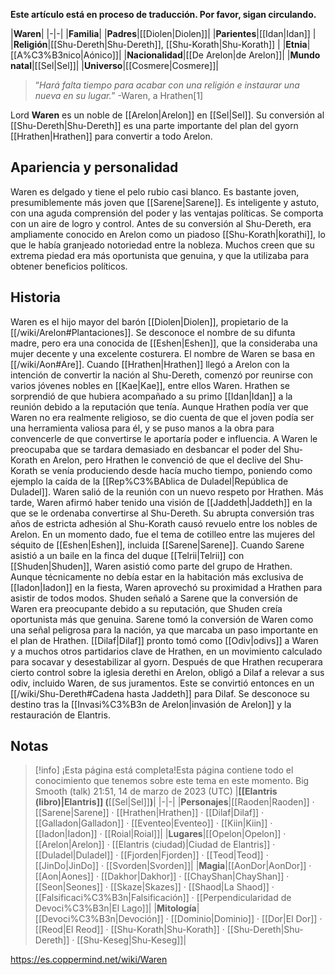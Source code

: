**Este artículo está en proceso de traducción. Por favor, sigan circulando.**


|**Waren**|
|-|-|
|**Familia**|
|**Padres**|[[Diolen\|Diolen]]|
|**Parientes**|[[Idan\|Idan]] |
|**Religión**|[[Shu-Dereth\|Shu-Dereth]], [[Shu-Korath\|Shu-Korath]] |
|**Etnia**|[[A%C3%B3nico\|Aónico]]|
|**Nacionalidad**|[[De Arelon\|de Arelon]]|
|**Mundo natal**|[[Sel\|Sel]]|
|**Universo**|[[Cosmere\|Cosmere]]|

>“*Hará falta tiempo para acabar con una religión e instaurar una nueva en su lugar.*”
\-Waren, a Hrathen[1]


Lord **Waren** es un noble de [[Arelon\|Arelon]] en [[Sel\|Sel]]. Su conversión al [[Shu-Dereth\|Shu-Dereth]] es una parte importante del plan del gyorn [[Hrathen\|Hrathen]] para convertir a todo Arelon.

## Apariencia y personalidad
Waren es delgado y tiene el pelo rubio casi blanco. Es bastante joven, presumiblemente más joven que [[Sarene\|Sarene]]. Es inteligente y astuto, con una aguda comprensión del poder y las ventajas políticas. Se comporta con un aire de logro y control. Antes de su conversión al Shu-Dereth, era ampliamente conocido en Arelon como un piadoso [[Shu-Korath\|korathi]], lo que le había granjeado notoriedad entre la nobleza. Muchos creen que su extrema piedad era más oportunista que genuina, y que la utilizaba para obtener beneficios políticos.

## Historia
Waren es el hijo mayor del barón [[Diolen\|Diolen]], propietario de la [[/wiki/Arelon#Plantaciones]]. Se desconoce el nombre de su difunta madre, pero era una conocida de [[Eshen\|Eshen]], que la consideraba una mujer decente y una excelente costurera. El nombre de Waren se basa en [[/wiki/Aon#Are]].
Cuando [[Hrathen\|Hrathen]] llegó a Arelon con la intención de convertir la nación al Shu-Dereth, comenzó por reunirse con varios jóvenes nobles en [[Kae\|Kae]], entre ellos Waren. Hrathen se sorprendió de que hubiera acompañado a su primo [[Idan\|Idan]] a la reunión debido a la reputación que tenía. Aunque Hrathen podía ver que Waren no era realmente religioso, se dio cuenta de que el joven podía ser una herramienta valiosa para él, y se puso manos a la obra para convencerle de que convertirse le aportaría poder e influencia. A Waren le preocupaba que se tardara demasiado en desbancar el poder del Shu-Korath en Arelon, pero Hrathen le convenció de que el declive del Shu-Korath se venía produciendo desde hacía mucho tiempo, poniendo como ejemplo la caída de la [[Rep%C3%BAblica de Duladel\|República de Duladel]]. Waren salió de la reunión con un nuevo respeto por Hrathen.
Más tarde, Waren afirmó haber tenido una visión de [[Jaddeth\|Jaddeth]] en la que se le ordenaba convertirse al Shu-Dereth. Su abrupta conversión tras años de estricta adhesión al Shu-Korath causó revuelo entre los nobles de Arelon. En un momento dado, fue el tema de cotilleo entre las mujeres del séquito de [[Eshen\|Eshen]], incluida [[Sarene\|Sarene]]. Cuando Sarene asistió a un baile en la finca del duque [[Telrii\|Telrii]] con [[Shuden\|Shuden]], Waren asistió como parte del grupo de Hrathen. Aunque técnicamente no debía estar en la habitación más exclusiva de [[Iadon\|Iadon]] en la fiesta, Waren aprovechó su proximidad a Hrathen para asistir de todos modos. Shuden señaló a Sarene que la conversión de Waren era preocupante debido a su reputación, que Shuden creía oportunista más que genuina. Sarene tomó la conversión de Waren como una señal peligrosa para la nación, ya que marcaba un paso importante en el plan de Hrathen.
[[Dilaf\|Dilaf]] pronto tomó como [[Odiv\|odivs]] a Waren y a muchos otros partidarios clave de Hrathen, en un movimiento calculado para socavar y desestabilizar al gyorn. Después de que Hrathen recuperara cierto control sobre la iglesia derethi en Arelon, obligó a Dilaf a relevar a sus odiv, incluido Waren, de sus juramentos. Este se convirtió entonces en un [[/wiki/Shu-Dereth#Cadena hasta Jaddeth]] para Dilaf. Se desconoce su destino tras la [[Invasi%C3%B3n de Arelon\|invasión de Arelon]] y la restauración de Elantris.

## Notas

> [!info] ¡Esta página está completa!Esta página contiene todo el conocimiento que tenemos sobre este tema en este momento.
Big Smooth (talk) 21:51, 14 de marzo de 2023 (UTC)
|**[[Elantris (libro)\|Elantris]] (**[[Sel\|Sel]]**)**|
|-|-|
|**Personajes**|[[Raoden\|Raoden]] · [[Sarene\|Sarene]] · [[Hrathen\|Hrathen]] · [[Dilaf\|Dilaf]] · [[Galladon\|Galladon]] · [[Eventeo\|Eventeo]] · [[Kiin\|Kiin]] · [[Iadon\|Iadon]] · [[Roial\|Roial]]|
|**Lugares**|[[Opelon\|Opelon]] · [[Arelon\|Arelon]] · [[Elantris (ciudad)\|Ciudad de Elantris]] · [[Duladel\|Duladel]] · [[Fjorden\|Fjorden]] · [[Teod\|Teod]] · [[JinDo\|JinDo]] · [[Svorden\|Svorden]]|
|**Magia**|[[AonDor\|AonDor]] · [[Aon\|Aones]] · [[Dakhor\|Dakhor]] · [[ChayShan\|ChayShan]] · [[Seon\|Seones]] · [[Skaze\|Skazes]] · [[Shaod\|La Shaod]] · [[Falsificaci%C3%B3n\|Falsificación]] · [[Perpendicularidad de Devoci%C3%B3n\|El Lago]]|
|**Mitología**|[[Devoci%C3%B3n\|Devoción]] · [[Dominio\|Dominio]] · [[Dor\|El Dor]] · [[Reod\|El Reod]] · [[Shu-Korath\|Shu-Korath]] · [[Shu-Dereth\|Shu-Dereth]] · [[Shu-Keseg\|Shu-Keseg]]|



https://es.coppermind.net/wiki/Waren